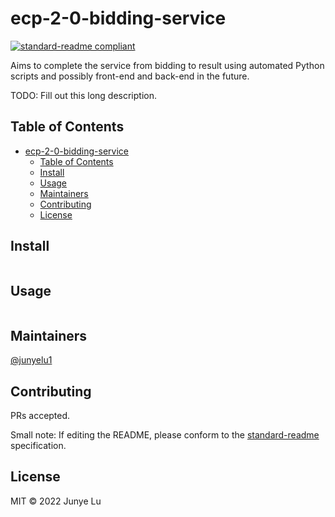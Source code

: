 # ecp-2-0-bidding-service

[![standard-readme compliant](https://img.shields.io/badge/standard--readme-OK-green.svg?style=flat-square)](https://github.com/RichardLitt/standard-readme)

Aims to complete the service from bidding to result using automated Python scripts and possibly front-end and back-end in the future.

TODO: Fill out this long description.

## Table of Contents

- [ecp-2-0-bidding-service](#ecp-2-0-bidding-service)
  - [Table of Contents](#table-of-contents)
  - [Install](#install)
  - [Usage](#usage)
  - [Maintainers](#maintainers)
  - [Contributing](#contributing)
  - [License](#license)

## Install

```
```

## Usage

```
```

## Maintainers

[@junyelu1](https://github.com/junyelu1)

## Contributing

PRs accepted.

Small note: If editing the README, please conform to the [standard-readme](https://github.com/RichardLitt/standard-readme) specification.

## License

MIT © 2022 Junye Lu
